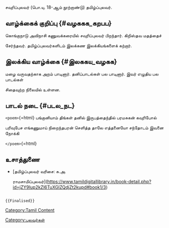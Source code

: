 சவுரிப்புலவர் (பொ.யு. 18-ஆம் நூற்றாண்டு) தமிழ்ப்புலவர்.

## வாழ்க்கைக் குறிப்பு {#வழககக_கறபப}

கொங்குநாடு அவிநாசி கணுவக்கரையில் சவுரிப்புலவர் பிறந்தார். கிறிஸ்தவ மதத்தைச்
சேர்ந்தவர். தமிழ்ப்புலவர்களிடம் இலக்கண இலக்கியங்களைக் கற்றார்.

## இலக்கிய வாழ்க்கை {#இலககய_வழகக}

மழை வருவதற்காக அறம் பாடினார். தனிப்பாடல்கள் பல பாடினார். இவர் எழுதிய பல பாடல்கள்
சிதைவுற்ற நிலையில் உள்ளன.

## பாடல் நடை {#படல_நட}

`<poem>`{=html} பங்குனியாம் திங்கள் தனில் இருபத்தைந்தில் பரமசுகன் கவுரிபோல்
பரிவுபேச எங்கணுமாய் நிறைந்தபரன் செளித்த தாலே எத்தனையோ சந்தோடம் இவனை நோக்கி
`</poem>`{=html}

## உசாத்துணை

-   [தமிழ்ப்புலவர் வரிசை: சு.அ.
    ராமசாமிப்புலவர்](https://www.tamildigitallibrary.in/book-detail.php?id=jZY9lup2kZl6TuXGlZQdjZt2kupd#book1/3)

```{=mediawiki}
{{Finalised}}
```
[Category:Tamil Content](Category:Tamil_Content "wikilink")
[Category:புலவர்கள்](Category:புலவர்கள் "wikilink")
